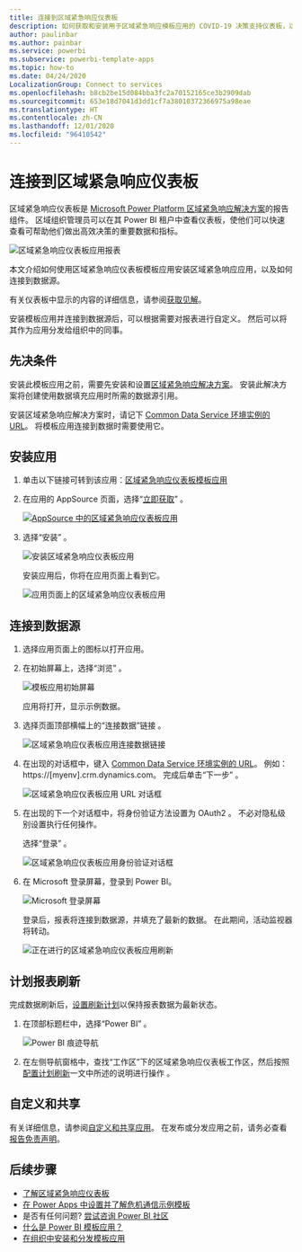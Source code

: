 ```yaml
---
title: 连接到区域紧急响应仪表板
description: 如何获取和安装用于区域紧急响应模板应用的 COVID-19 决策支持仪表板，以及如何连接到数据
author: paulinbar
ms.author: painbar
ms.service: powerbi
ms.subservice: powerbi-template-apps
ms.topic: how-to
ms.date: 04/24/2020
LocalizationGroup: Connect to services
ms.openlocfilehash: b8cb2be15d084bba3fc2a70152165ce3b2909dab
ms.sourcegitcommit: 653e18d7041d3dd1cf7a38010372366975a98eae
ms.translationtype: HT
ms.contentlocale: zh-CN
ms.lasthandoff: 12/01/2020
ms.locfileid: "96410542"
---
```

# <a name="connect-to-the-regional-emergency-response-dashboard"></a>连接到区域紧急响应仪表板
区域紧急响应仪表板是 [Microsoft Power Platform 区域紧急响应解决方案](/powerapps/sample-apps/regional-emergency-response/overview)的报告组件。 区域组织管理员可以在其 Power BI 租户中查看仪表板，使他们可以快速查看可帮助他们做出高效决策的重要数据和指标。

![区域紧急响应仪表板应用报表](media/service-connect-to-regional-emergency-response/service-regional-emergency-response-app-report.png)

本文介绍如何使用区域紧急响应仪表板模板应用安装区域紧急响应应用，以及如何连接到数据源。

有关仪表板中显示的内容的详细信息，请参阅[获取见解](/powerapps/sample-apps/regional-emergency-response/portals-admin-reporting#get-insights)。

安装模板应用并连接到数据源后，可以根据需要对报表进行自定义。 然后可以将其作为应用分发给组织中的同事。

## <a name="prerequisites"></a>先决条件

安装此模板应用之前，需要先安装和设置[区域紧急响应解决方案](/powerapps/sample-apps/regional-emergency-response/deploy)。 安装此解决方案将创建使用数据填充应用时所需的数据源引用。

安装区域紧急响应解决方案时，请记下 [Common Data Service 环境实例的 URL](/powerapps/sample-apps/regional-emergency-response/deploy#step-5-configure-and-publish-power-bi-dashboard)。 将模板应用连接到数据时需要使用它。

## <a name="install-the-app"></a>安装应用

1. 单击以下链接可转到该应用：[区域紧急响应仪表板模板应用](https://appsource.microsoft.com/product/power-bi/powerapps_cxo.regional_response)

1. 在应用的 AppSource 页面，选择“[立即获取](https://appsource.microsoft.com/product/power-bi/powerapps_cxo.regional_response)”  。

    [![AppSource 中的区域紧急响应仪表板应用](media/service-connect-to-regional-emergency-response/service-regional-emergency-response-app-appsource-get-it-now.png)](https://appsource.microsoft.com/product/power-bi/powerapps_cxo.regional_response)

1. 选择“安装”  。 

    ![安装区域紧急响应仪表板应用](media/service-connect-to-regional-emergency-response/service-regional-emergency-response-select-install.png)

    安装应用后，你将在应用页面上看到它。

   ![应用页面上的区域紧急响应仪表板应用](media/service-connect-to-regional-emergency-response/service-regional-emergency-response-app-apps-page-icon.png)

## <a name="connect-to-data-sources"></a>连接到数据源

1. 选择应用页面上的图标以打开应用。

1. 在初始屏幕上，选择“浏览”  。

   ![模板应用初始屏幕](media/service-connect-to-regional-emergency-response/service-regional-emergency-response-app-splash-screen.png)

   应用将打开，显示示例数据。

1. 选择页面顶部横幅上的“连接数据”链接  。

   ![区域紧急响应仪表板应用连接数据链接](media/service-connect-to-regional-emergency-response/service-regional-emergency-response-app-connect-data.png)

1. 在出现的对话框中，键入 [Common Data Service 环境实例的 URL](/powerapps/sample-apps/emergency-response/deploy-configure#publish-the-power-bi-dashboard)。 例如： https://[myenv].crm.dynamics.com。 完成后单击“下一步”  。

   ![区域紧急响应仪表板应用 URL 对话框](media/service-connect-to-regional-emergency-response/service-regional-emergency-response-app-url-dialog.png)

1. 在出现的下一个对话框中，将身份验证方法设置为 OAuth2  。 不必对隐私级别设置执行任何操作。

   选择“登录”  。

   ![区域紧急响应仪表板应用身份验证对话框](media/service-connect-to-regional-emergency-response/service-regional-emergency-response-app-authentication-dialog.png)

1. 在 Microsoft 登录屏幕，登录到 Power BI。

   ![Microsoft 登录屏幕](media/service-connect-to-regional-emergency-response/service-regional-emergency-response-app-microsoft-login.png)

   登录后，报表将连接到数据源，并填充了最新的数据。 在此期间，活动监视器将转动。

   ![正在进行的区域紧急响应仪表板应用刷新](media/service-connect-to-regional-emergency-response/service-regional-emergency-response-app-refresh-monitor.png)

## <a name="schedule-report-refresh"></a>计划报表刷新

完成数据刷新后，[设置刷新计划](../connect-data/refresh-scheduled-refresh.md)以保持报表数据为最新状态。

1. 在顶部标题栏中，选择“Power BI”  。

   ![Power BI 痕迹导航](media/service-connect-to-regional-emergency-response/service-regional-emergency-response-app-powerbi-breadcrumb.png)

1. 在左侧导航窗格中，查找“工作区”下的区域紧急响应仪表板工作区，然后按照[配置计划刷新](../connect-data/refresh-scheduled-refresh.md)一文中所述的说明进行操作  。

## <a name="customize-and-share"></a>自定义和共享

有关详细信息，请参阅[自定义和共享应用](../connect-data/service-template-apps-install-distribute.md#customize-and-share-the-app)。 在发布或分发应用之前，请务必查看[报告免责声明](/powerapps/sample-apps/regional-emergency-response/overview#disclaimer)。

## <a name="next-steps"></a>后续步骤
* [了解区域紧急响应仪表板](/powerapps/sample-apps/regional-emergency-response/portals-admin-reporting#get-insights)
* [在 Power Apps 中设置并了解危机通信示例模板](/powerapps/maker/canvas-apps/sample-crisis-communication-app)
* 是否有任何问题? [尝试咨询 Power BI 社区](https://community.powerbi.com/)
* [什么是 Power BI 模板应用？](../connect-data/service-template-apps-overview.md)
* [在组织中安装和分发模板应用](../connect-data/service-template-apps-install-distribute.md)